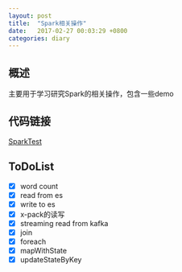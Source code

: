 ```yaml
---
layout: post
title:  "Spark相关操作"
date:   2017-02-27 00:03:29 +0800
categories: diary
---
```


概述
---
主要用于学习研究Spark的相关操作，包含一些demo

代码链接
---
[SparkTest](https://github.com/zgj0315/sparkTest)

ToDoList
---
- [x] word count
- [x] read from es
- [x] write to es
- [x] x-pack的读写
- [x] streaming read from kafka
- [x] join
- [x] foreach
- [x] mapWithState
- [x] updateStateByKey